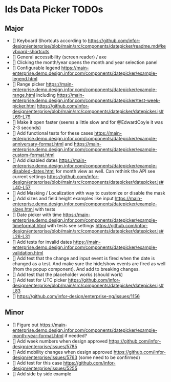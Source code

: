 # Ids Data Picker TODOs

## Major

- [] Keyboard Shortcuts according to https://github.com/infor-design/enterprise/blob/main/src/components/datepicker/readme.md#keyboard-shortcuts
- [] General accessibility (screen reader) / axe
- [] Clicking the month/year opens the month and year selection panel
- [] Configurable legend https://main-enterprise.demo.design.infor.com/components/datepicker/example-legend.html
- [] Range picker https://main-enterprise.demo.design.infor.com/components/datepicker/example-range.html including https://main-enterprise.demo.design.infor.com/components/datepicker/test-week-picker.html https://github.com/infor-design/enterprise/blob/main/src/components/datepicker/datepicker.js#L69-L79
- [] Make it open faster (seems a little slow and for @EdwardCoyle it was 2-3 seconds)
- [] Add functional tests for these cases https://main-enterprise.demo.design.infor.com/components/datepicker/example-anniversary-format.html and https://main-enterprise.demo.design.infor.com/components/datepicker/example-custom-format.html
- [] Add disabled dates https://main-enterprise.demo.design.infor.com/components/datepicker/example-disabled-dates.html for month view as well. Can rethink the API see current settings https://github.com/infor-design/enterprise/blob/main/src/components/datepicker/datepicker.js#L40-L57
- [] Add Masking / Localization with way to customize or disable the mask
- [] Add sizes and field height examples like input https://main-enterprise.demo.design.infor.com/components/datepicker/example-sizes.html with tests
- [] Date picker with time https://main-enterprise.demo.design.infor.com/components/datepicker/example-timeformat.html with tests see settings https://github.com/infor-design/enterprise/blob/main/src/components/datepicker/datepicker.js#L26-L31
- [] Add tests for invalid dates https://main-enterprise.demo.design.infor.com/components/datepicker/example-validation.html
- [] Add test that the change and input event is fired when the date is changed as a test. And make sure the hide/show events are fired as well (from the popup component). And add to breaking changes.
- [] Add test that the placeholder works (should work)
- [] Add test for UTC picker https://github.com/infor-design/enterprise/blob/main/src/components/datepicker/datepicker.js#L83
- [] https://github.com/infor-design/enterprise-ng/issues/1156

## Minor

- [] Figure out https://main-enterprise.demo.design.infor.com/components/datepicker/example-month-year-format.html if needed?
- [] Add week numbers when design approved https://github.com/infor-design/enterprise/issues/5785
- [] Add mobility changes when design approved https://github.com/infor-design/enterprise/issues/5763 (some need to be confirmed)
- [] Add test for this case https://github.com/infor-design/enterprise/issues/5255
- [] Add side by side example
